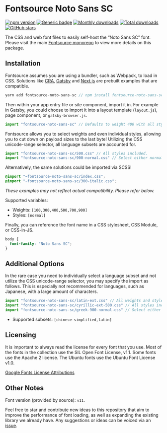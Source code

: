 # Fontsource Noto Sans SC

[![npm version](https://badge.fury.io/js/fontsource-noto-sans-sc.svg)](https://www.npmjs.com/package/fontsource-noto-sans-sc) [![Generic badge](https://img.shields.io/badge/fontsource-passing-brightgreen)](https://github.com/fontsource/fontsource) [![Monthly downloads](https://badgen.net/npm/dm/fontsource-noto-sans-sc)](https://github.com/fontsource/fontsource) [![Total downloads](https://badgen.net/npm/dt/fontsource-noto-sans-sc)](https://github.com/fontsource/fontsource) [![GitHub stars](https://img.shields.io/github/stars/DecliningLotus/fontsource.svg?style=social&label=Star)](https://github.com/fontsource/fontsource/stargazers)

The CSS and web font files to easily self-host the “Noto Sans SC” font. Please visit the main [Fontsource monorepo](https://github.com/fontsource/fontsource) to view more details on this package.

## Installation

Fontsource assumes you are using a bundler, such as Webpack, to load in CSS. Solutions like [CRA](https://create-react-app.dev/), [Gatsby](https://www.gatsbyjs.org/) and [Next.js](https://nextjs.org/) are prebuilt examples that are compatible.

```javascript
yarn add fontsource-noto-sans-sc // npm install fontsource-noto-sans-sc
```

Then within your app entry file or site component, import it in. For example in Gatsby, you could choose to import it into a layout template (`layout.js`), page component, or `gatsby-browser.js`.

```javascript
import "fontsource-noto-sans-sc" // Defaults to weight 400 with all styles included.
```

Fontsource allows you to select weights and even individual styles, allowing you to cut down on payload sizes to the last byte! Utilizing the CSS unicode-range selector, all language subsets are accounted for.

```javascript
import "fontsource-noto-sans-sc/500.css" // All styles included.
import "fontsource-noto-sans-sc/900-normal.css" // Select either normal or italic.
```

Alternatively, the same solutions could be imported via SCSS!

```scss
@import "~fontsource-noto-sans-sc/index.css";
@import "~fontsource-noto-sans-sc/300-italic.css";
```

_These examples may not reflect actual compatibility. Please refer below._

Supported variables:

- Weights: `[100,300,400,500,700,900]`
- Styles: `[normal]`

Finally, you can reference the font name in a CSS stylesheet, CSS Module, or CSS-in-JS.

```css
body {
  font-family: "Noto Sans SC";
}
```

## Additional Options

In the rare case you need to individually select a language subset and not utilize the CSS unicode-range selector, you may specify the import as follows. This is especially not recommended for languages, such as Japanese, with a large amount of characters.

```javascript
import "fontsource-noto-sans-sc/latin-ext.css" // All weights and styles included.
import "fontsource-noto-sans-sc/cyrillic-ext-500.css" // All styles included.
import "fontsource-noto-sans-sc/greek-900-normal.css" // Select either normal or italic.
```

- Supported subsets: `[chinese-simplified,latin]`

## Licensing

It is important to always read the license for every font that you use.
Most of the fonts in the collection use the SIL Open Font License, v1.1. Some fonts use the Apache 2 license. The Ubuntu fonts use the Ubuntu Font License v1.0.

[Google Fonts License Attributions](https://fonts.google.com/attribution)

## Other Notes

Font version (provided by source): `v11`.

Feel free to star and contribute new ideas to this repository that aim to improve the performance of font loading, as well as expanding the existing library we already have. Any suggestions or ideas can be voiced via an [issue](https://github.com/fontsource/fontsource/issues).
